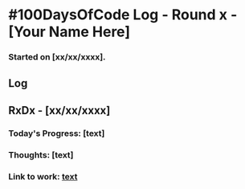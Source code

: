 # #100DaysOfCode Log - Round x - [Your Name Here]
### Started on [xx/xx/xxxx].

## Log

## RxDx - [xx/xx/xxxx]
### Today's Progress: [text]
### Thoughts: [text]
### Link to work: [text](example.com)
